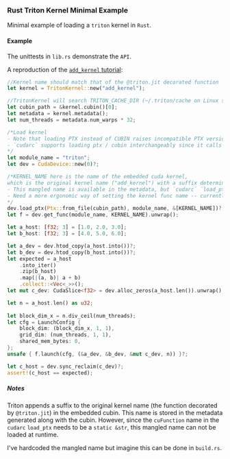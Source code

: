### Rust Triton Kernel Minimal Example
Minimal example of loading a `triton` kernel in `Rust`.  

#### Example
The unittests in `lib.rs` demonstrate the `API`.    

A reproduction of the [`add_kernel` tutorial](https://triton-lang.org/main/getting-started/tutorials/01-vector-add.html#sphx-glr-getting-started-tutorials-01-vector-add-py):
```rust
//Kernel name should match that of the @triton.jit decorated function
let kernel = TritonKernel::new("add_kernel");

//TritonKernel will search TRITON_CACHE_DIR (~/.triton/cache on Linux systems) for the following  
let cubin_path = &kernel.cubin()[0];
let metadata = kernel.metadata();
let num_threads = metadata.num_warps * 32;

/*Load kernel
- Note that loading PTX instead of CUBIN raises incompatible PTX version error for some reason.
- `cudarc` supports loading ptx / cubin interchangeably since it calls to cuModuleLoad under the hood, which accepts either.
*/
let module_name = "triton";
let dev = CudaDevice::new(0)?;

/*KERNEL_NAME here is the name of the embedded cuda kernel, 
which is the original kernel name ("add_kernel") with a suffix determined by compiler specializations.  
- This mangled name is available in the metadata, but `cudarc` `load_ptx` requires this to be a static string.  
- Need a more ergonomic way of setting the kernel func name -- currently a hard-coded static string.   
*/
dev.load_ptx(Ptx::from_file(cubin_path), module_name, &[KERNEL_NAME])?;
let f = dev.get_func(module_name, KERNEL_NAME).unwrap();

let a_host: [f32; 3] = [1.0, 2.0, 3.0];
let b_host: [f32; 3] = [4.0, 5.0, 6.0];

let a_dev = dev.htod_copy(a_host.into())?;
let b_dev = dev.htod_copy(b_host.into())?;
let expected = a_host
    .into_iter()
    .zip(b_host)
    .map(|(a, b)| a + b)
    .collect::<Vec<_>>();
let mut c_dev: CudaSlice<f32> = dev.alloc_zeros(a_host.len()).unwrap();

let n = a_host.len() as u32;
 
let block_dim_x = n.div_ceil(num_threads);
let cfg = LaunchConfig {
    block_dim: (block_dim_x, 1, 1),
    grid_dim: (num_threads, 1, 1),
    shared_mem_bytes: 0,
};
unsafe { f.launch(cfg, (&a_dev, &b_dev, &mut c_dev, n)) }?;

let c_host = dev.sync_reclaim(c_dev)?;
assert!(c_host == expected);
```

##### Notes
Triton appends a suffix to the original kernel name (the function decorated by `@triton.jit`) in the embedded cubin.  This name is stored in the metadata generated along with the cubin.  However, since the `cuFunction` name in the `cudarc` `load_ptx` needs to be a `static &str`, this mangled name can not be loaded at runtime.  

I've hardcoded the mangled name but imagine this can be done in `build.rs`. 
